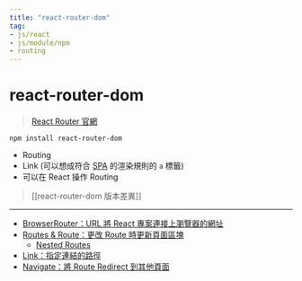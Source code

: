 ```yaml
---
title: "react-router-dom"
tag: 
- js/react 
- js/module/npm
- routing 
---
```

# react-router-dom
>[React Router 官網](https://reactrouterdotcom.fly.dev/)

```shell
npm install react-router-dom
```

- Routing
- Link (可以想成符合 [SPA](SPA.md) 的渲染規則的 `a` 標籤)
- 可以在 React 操作 Routing

>[[react-router-dom 版本差異]]

---
- [BrowserRouter：URL 將 React 專案連接上瀏覽器的網址](BrowserRouter：URL%20將%20React%20專案連接上瀏覽器的網址.md)
- [Routes & Route：更改 Route 時更新頁面區塊](Routes%20&%20Route：更改%20Route%20時更新頁面區塊.md)
	- [Nested Routes](Nested%20Routes.md)
- [Link：指定連結的路徑](Link：指定連結的路徑.md)
- [Navigate：將 Route Redirect 到其他頁面](Navigate：將%20Route%20Redirect%20到其他頁面.md)

